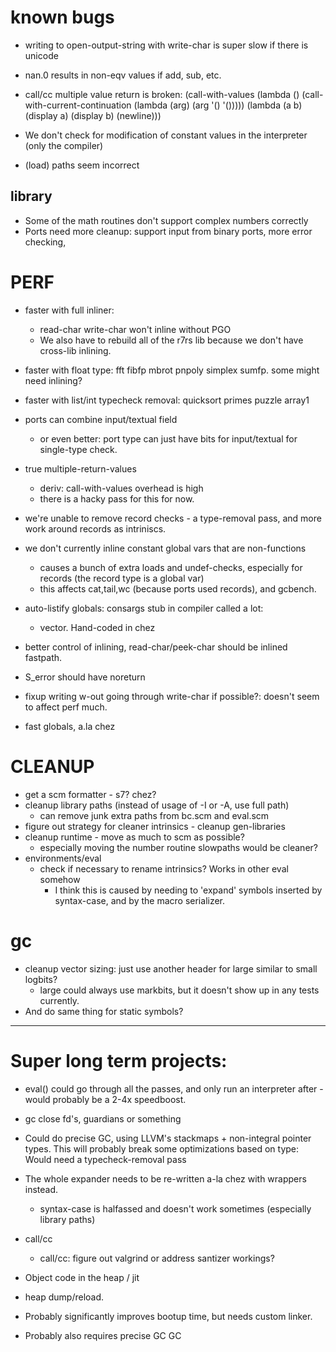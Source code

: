 # known bugs

* writing to open-output-string with write-char is super slow if there is unicode
* nan.0 results in non-eqv values if add, sub, etc.

* call/cc multiple value return is broken:
  (call-with-values (lambda ()  (call-with-current-continuation (lambda (arg) (arg '() '())))) (lambda (a b) (display a) (display b) (newline)))
* We don't check for modification of constant values in the interpreter (only the compiler)
* (load) paths seem incorrect

## library
* Some of the math routines don't support complex numbers correctly 
* Ports need more cleanup: support input from binary ports, more error checking,

# PERF
  * faster with full inliner: 
      * read-char write-char won't inline without PGO
	  * We also have to rebuild all of the r7rs lib because we don't have cross-lib inlining.
  * faster with float type: fft fibfp mbrot pnpoly simplex sumfp. some might need inlining?
  * faster with list/int typecheck removal: quicksort primes puzzle array1
  * ports can combine input/textual field
    * or even better: port type can just have bits for input/textual for single-type check.
  * true multiple-return-values
    * deriv: call-with-values overhead is high
	* there is a hacky pass for this for now.
  * we're unable to remove record checks - a type-removal pass, and more work around records
    as intriniscs.
  * we don't currently inline constant global vars that are non-functions
    * causes a bunch of extra loads and undef-checks, especially for records (the record type
	  is a global var)
    * this affects cat,tail,wc (because ports used records), and gcbench.
  * auto-listify globals: consargs stub in compiler called a lot: 
    * vector. Hand-coded in chez
  * better control of inlining, read-char/peek-char should be inlined fastpath.
  * S_error should have noreturn
  * fixup writing w-out going through write-char if possible?: doesn't seem to affect perf much.

  * fast globals, a.la chez

# CLEANUP

* get a scm formatter - s7? chez?
* cleanup library paths (instead of usage of -I or -A, use full path)
  * can remove junk extra paths from bc.scm and eval.scm
* figure out strategy for cleaner intrinsics - cleanup gen-libraries
* cleanup runtime - move as much to scm as possible?
  * especially moving the number routine slowpaths would be cleaner?
* environments/eval
  * check if necessary to rename intrinsics? Works in other eval somehow
     * I think this is caused by needing to 'expand' symbols inserted by 
	   syntax-case, and by the macro serializer.

# gc
  * cleanup vector sizing: just use another header for large similar to small logbits?
    * large could always use markbits, but it doesn't show up in any tests currently.
  * And do same thing for static symbols?

-------------
# Super long term projects:
	 
* eval() could go through all the passes, and only run an interpreter after - would probably be 
  a 2-4x speedboost.

* gc close fd's, guardians or something

* Could do precise GC, using LLVM's stackmaps + non-integral pointer types. 
     This will probably break some optimizations based on type: Would need
	 a typecheck-removal pass
	 
* The whole expander needs to be re-written a-la chez with wrappers instead.
  * syntax-case is halfassed and doesn't work sometimes (especially library paths)

* call/cc
  * call/cc: figure out valgrind or address santizer workings?

* Object code in the heap / jit
 * heap dump/reload.
 * Probably significantly improves bootup time, but needs custom linker.
 * Probably also requires precise GC GC
